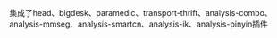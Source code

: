 集成了head、bigdesk、paramedic、transport-thrift、analysis-combo、analysis-mmseg、analysis-smartcn、analysis-ik、analysis-pinyin插件

